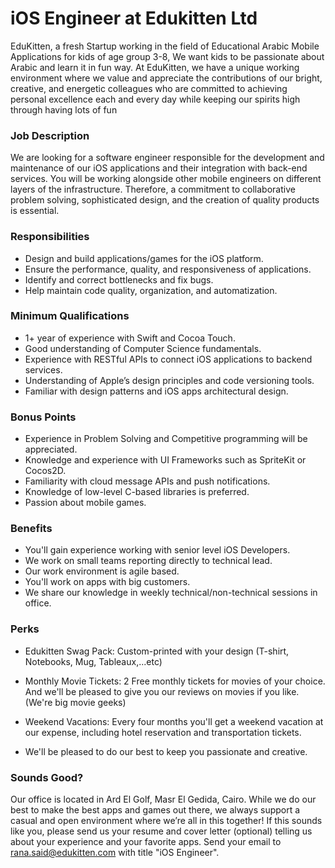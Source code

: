 # iOS Engineer at Edukitten Ltd

EduKitten, a fresh Startup working in the field of Educational Arabic Mobile Applications for kids of age group 3-8, We want kids to be passionate about Arabic and learn it in fun way. At EduKitten, we have a unique working environment where we value and appreciate the contributions of our bright, creative, and energetic colleagues who are committed to achieving personal excellence each and every day while keeping our spirits high through having lots of fun

### Job Description

We are looking for a software engineer responsible for the development and maintenance of our iOS applications and their integration with back-end services. You will be working alongside other mobile engineers on different layers of the infrastructure. Therefore, a commitment to collaborative problem solving, sophisticated design, and the creation of quality products is essential.

### Responsibilities

- Design and build applications/games for the iOS platform.
- Ensure the performance, quality, and responsiveness of applications.
- Identify and correct bottlenecks and fix bugs.
- Help maintain code quality, organization, and automatization.

### Minimum Qualifications

- 1+ year of experience with Swift and Cocoa Touch.
- Good understanding of Computer Science fundamentals.
- Experience with RESTful APIs to connect iOS applications to backend services.
- Understanding of Apple’s design principles and code versioning tools.
- Familiar with design patterns and iOS apps architectural design.

### Bonus Points

- Experience in Problem Solving and Competitive programming will be appreciated.
- Knowledge and experience with UI Frameworks such as SpriteKit or Cocos2D.
- Familiarity with cloud message APIs and push notifications.
- Knowledge of low-level C-based libraries is preferred.
- Passion about mobile games.

### Benefits

- You'll gain experience working with senior level iOS Developers.
- We work on small teams reporting directly to technical lead.
- Our work environment is agile based.
- You'll work on apps with big customers.
- We share our knowledge in weekly technical/non-technical sessions in office.

### Perks

- Edukitten Swag Pack: Custom-printed with your design (T-shirt, Notebooks, Mug, Tableaux,...etc)

- Monthly Movie Tickets: 2 Free monthly tickets for movies of your choice. And we'll be pleased to give you our reviews on movies if you like. (We're big movie geeks)

- Weekend Vacations: Every four months you'll get a weekend vacation at our expense, including hotel reservation and transportation tickets.

- We'll be pleased to do our best to keep you passionate and creative.


### Sounds Good?

Our office is located in Ard El Golf, Masr El Gedida, Cairo. While we do our best to make the best apps and games out there, we always support a casual and open environment where we’re all in this together! If this sounds like you, please send us your resume and cover letter (optional) telling us about your experience and your favorite apps.
Send your email to rana.said@edukitten.com with title "iOS Engineer".
